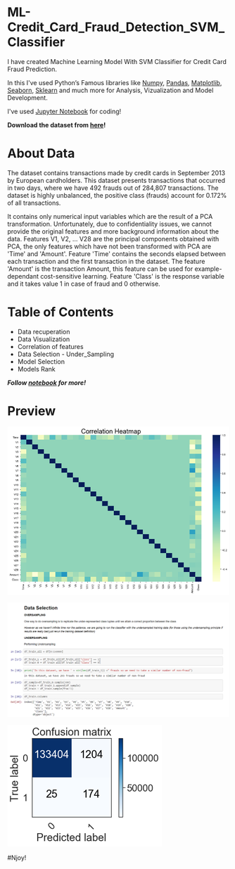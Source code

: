 # ML-Credit_Card_Fraud_Detection_SVM_Classifier

I have created Machine Learning Model With SVM Classifier for Credit Card Fraud Prediction.

In this I've used Python’s Famous libraries like [Numpy](), [Pandas](), [Matplotlib](), [Seaborn](), [Sklearn]() and much more for Analysis, Vizualization and Model Development.

I've used [Jupyter Notebook]() for coding!

**Download the dataset from [here](https://github.com/Anuragtsl/ML-Credit_Card_Fraud_Detection_SVM_Classifier/blob/main/creditcard.csv.zip)!**

# About Data

The dataset contains transactions made by credit cards in September 2013 by European cardholders. This dataset presents transactions that occurred in two days, where we have 492 frauds out of 284,807 transactions. The dataset is highly unbalanced, the positive class (frauds) account for 0.172% of all transactions.

It contains only numerical input variables which are the result of a PCA transformation. Unfortunately, due to confidentiality issues, we cannot provide the original features and more background information about the data. Features V1, V2, … V28 are the principal components obtained with PCA, the only features which have not been transformed with PCA are 'Time' and 'Amount'. Feature 'Time' contains the seconds elapsed between each transaction and the first transaction in the dataset. The feature 'Amount' is the transaction Amount, this feature can be used for example-dependant cost-sensitive learning. Feature 'Class' is the response variable and it takes value 1 in case of fraud and 0 otherwise.

# Table of Contents

* Data recuperation
* Data Visualization
* Correlation of features
* Data Selection - Under_Sampling
* Model Selection
* Models Rank

***Follow [notebook](https://github.com/Anuragtsl/ML-Credit_Card_Fraud_Detection_SVM_Classifier/blob/main/Credit%20Card%20Fraud%20Detection%20SVM%20Classifier.ipynb) for more!***

# Preview

![Image1](https://github.com/Anuragtsl/ML-Credit_Card_Fraud_Detection_SVM_Classifier/blob/main/Images/1.png)

![Image2](https://github.com/Anuragtsl/ML-Credit_Card_Fraud_Detection_SVM_Classifier/blob/main/Images/2.png)

![Image3](https://github.com/Anuragtsl/ML-Credit_Card_Fraud_Detection_SVM_Classifier/blob/main/Images/3.png)


#Njoy!
